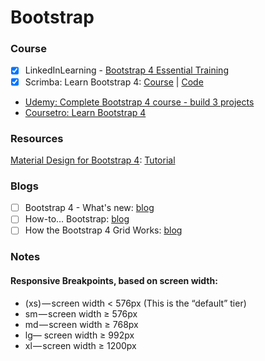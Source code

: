 # Bootstrap

### Course

* [x] ​LinkedInLearning - [Bootstrap 4 Essential Training](https://www.linkedin.com/learning/bootstrap-4-essential-training)​
* [x] Scrimba: Learn Bootstrap 4: [Course](https://scrimba.com/g/gbootstrap4) \| [Code](https://github.com/kozigh01/scrimba_learn_bootstrap_4)
* ​[Udemy: Complete Bootstrap 4 course - build 3 projects](https://www.udemy.com/bootstrap-4-tutorials/learn/v4/overview)​
* ​[Coursetro: Learn Bootstrap 4](https://coursetro.com/posts/code/130/Learn-Bootstrap-4-Final-in-2018-with-our-Free-Crash-Course)​

### Resources

[Material Design for Bootstrap 4](https://mdbootstrap.com/): [Tutorial](https://mdbootstrap.com/bootstrap-tutorial/)

### Blogs

* [ ] Bootstrap 4 - What's new: [blog](https://medium.com/wdstack/bootstrap-4-whats-new-visual-guide-c84dd81d8387)
* [ ] How-to… Bootstrap: [blog](https://medium.com/wdstack/how-to-bootstrap-94abe3525442)
* [ ] How the Bootstrap 4 Grid Works: [blog](https://uxplanet.org/how-the-bootstrap-4-grid-works-a1b04703a3b7)

### Notes

#### **Responsive Breakpoints, based on screen width:**

* \(xs\) — screen width &lt; 576px \(This is the “default” tier\)
* sm — screen width ≥ 576px
* md — screen width ≥ 768px
* lg— screen width ≥ 992px
* xl — screen width ≥ 1200px

